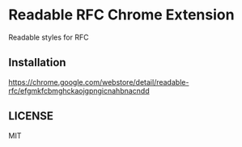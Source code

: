 Readable RFC Chrome Extension
===

Readable styles for RFC


Installation
---

https://chrome.google.com/webstore/detail/readable-rfc/efgmkfcbmghckaojgpngicnahbnacndd

LICENSE
---

MIT
